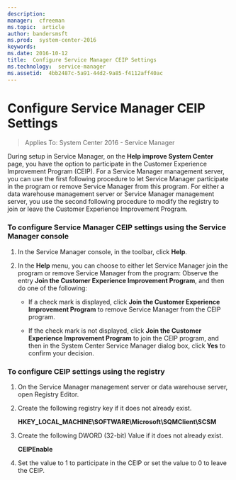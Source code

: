 ```yaml
---
description:  
manager:  cfreeman
ms.topic:  article
author: bandersmsft
ms.prod:  system-center-2016
keywords:  
ms.date: 2016-10-12
title:  Configure Service Manager CEIP Settings
ms.technology:  service-manager
ms.assetid:  4bb2487c-5a91-44d2-9a85-f4112aff40ac
---
```


# Configure Service Manager CEIP Settings

>Applies To: System Center 2016 - Service Manager

During setup in Service Manager, on the **Help improve System Center** page, you have the option to participate in the Customer Experience Improvement Program (CEIP). For a Service Manager management server, you can use the first following procedure to let Service Manager participate in the program or remove Service Manager from this program. For either a data warehouse management server or Service Manager management server, you use the second following procedure to modify the registry to join or leave the Customer Experience Improvement Program.

### To configure Service Manager CEIP settings using the Service Manager console

1.  In the Service Manager console, in the toolbar, click **Help**.

2.  In the **Help** menu, you can choose to either let Service Manager join the program or remove Service Manager from the program: Observe the entry **Join the Customer Experience Improvement Program**, and then do one of the following:

    -   If a check mark is displayed, click **Join the Customer Experience Improvement Program** to remove Service Manager from the CEIP program.

    -   If the check mark is not displayed, click **Join the Customer Experience Improvement Program** to join the CEIP program, and then in the System Center Service Manager dialog box, click **Yes** to confirm your decision.

### To configure CEIP settings using the registry

1.  On the Service Manager management server or data warehouse server, open Registry Editor.

2.  Create the following registry key if it does not already exist.

    **HKEY_LOCAL_MACHINE\SOFTWARE\Microsoft\SQMClient\SCSM**

3.  Create the following DWORD (32-bit) Value if it does not already exist.

    **CEIPEnable**

4.  Set the value to 1 to participate in the CEIP or set the value to 0 to leave the CEIP.
